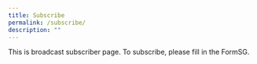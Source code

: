 ```yaml
---
title: Subscribe
permalink: /subscribe/
description: ""
---
```

This is broadcast subscriber page. To subscribe, please fill in the FormSG.
